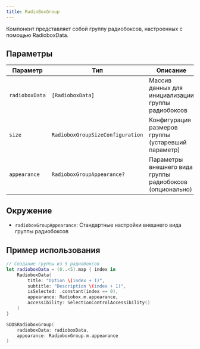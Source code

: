 ```yaml
---
title: RadioBoxGroup
---
```


Компонент представляет собой группу радиобоксов, настроенных с помощью RadioboxData.

## Параметры

| Параметр | Тип | Описание |
|----------|-----|-----------|
| `radioboxData` | `[RadioboxData]` | Массив данных для инициализации группы радиобоксов |
| `size` | `RadioboxGroupSizeConfiguration` | Конфигурация размеров группы (устаревший параметр) |
| `appearance` | `RadioboxGroupAppearance?` | Параметры внешнего вида группы радиобоксов (опционально) |

## Окружение
- `radioboxGroupAppearance`: Стандартные настройки внешнего вида группы радиобоксов

## Пример использования

```swift
// Создание группы из 5 радиобоксов
let radioboxData = (0..<5).map { index in
    RadioboxData(
        title: "Option \(index + 1)",
        subtitle: "Description \(index + 1)",
        isSelected: .constant(index == 0),
        appearance: Radiobox.m.appearance,
        accessibility: SelectionControlAccessibility()
    )
}

SDDSRadioboxGroup(
    radioboxData: radioboxData,
    appearance: RadioboxGroup.m.appearance
)
```
